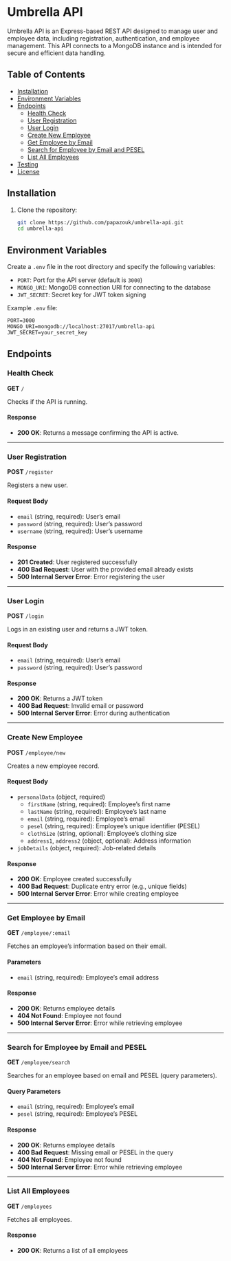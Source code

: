 # Umbrella API

Umbrella API is an Express-based REST API designed to manage user and employee data, including registration, authentication, and employee management. This API connects to a MongoDB instance and is intended for secure and efficient data handling.

## Table of Contents
- [Installation](#installation)
- [Environment Variables](#environment-variables)
- [Endpoints](#endpoints)
    - [Health Check](#health-check)
    - [User Registration](#user-registration)
    - [User Login](#user-login)
    - [Create New Employee](#create-new-employee)
    - [Get Employee by Email](#get-employee-by-email)
    - [Search for Employee by Email and PESEL](#search-for-employee-by-email-and-pesel)
    - [List All Employees](#list-all-employees)
- [Testing](#testing)
- [License](#license)

## Installation

1. Clone the repository:

   ```bash
   git clone https://github.com/papazouk/umbrella-api.git
   cd umbrella-api

## Environment Variables

Create a `.env` file in the root directory and specify the following variables:

- `PORT`: Port for the API server (default is `3000`)
- `MONGO_URI`: MongoDB connection URI for connecting to the database
- `JWT_SECRET`: Secret key for JWT token signing

Example `.env` file:

```env
PORT=3000
MONGO_URI=mongodb://localhost:27017/umbrella-api
JWT_SECRET=your_secret_key
```

## Endpoints

### Health Check

**GET** `/`

Checks if the API is running.

#### Response

- **200 OK**: Returns a message confirming the API is active.

---

### User Registration

**POST** `/register`

Registers a new user.

#### Request Body

- `email` (string, required): User’s email
- `password` (string, required): User’s password
- `username` (string, required): User’s username

#### Response

- **201 Created**: User registered successfully
- **400 Bad Request**: User with the provided email already exists
- **500 Internal Server Error**: Error registering the user

---

### User Login

**POST** `/login`

Logs in an existing user and returns a JWT token.

#### Request Body

- `email` (string, required): User’s email
- `password` (string, required): User’s password

#### Response

- **200 OK**: Returns a JWT token
- **400 Bad Request**: Invalid email or password
- **500 Internal Server Error**: Error during authentication

---


### Create New Employee

**POST** `/employee/new`

Creates a new employee record.

#### Request Body

- `personalData` (object, required)
  - `firstName` (string, required): Employee’s first name
  - `lastName` (string, required): Employee’s last name
  - `email` (string, required): Employee’s email
  - `pesel` (string, required): Employee’s unique identifier (PESEL)
  - `clothSize` (string, optional): Employee’s clothing size
  - `address1`, `address2` (object, optional): Address information
- `jobDetails` (object, required): Job-related details

#### Response

- **200 OK**: Employee created successfully
- **400 Bad Request**: Duplicate entry error (e.g., unique fields)
- **500 Internal Server Error**: Error while creating employee

---

### Get Employee by Email

**GET** `/employee/:email`

Fetches an employee’s information based on their email.

#### Parameters

- `email` (string, required): Employee’s email address

#### Response

- **200 OK**: Returns employee details
- **404 Not Found**: Employee not found
- **500 Internal Server Error**: Error while retrieving employee

---

### Search for Employee by Email and PESEL

**GET** `/employee/search`

Searches for an employee based on email and PESEL (query parameters).

#### Query Parameters

- `email` (string, required): Employee’s email
- `pesel` (string, required): Employee’s PESEL

#### Response

- **200 OK**: Returns employee details
- **400 Bad Request**: Missing email or PESEL in the query
- **404 Not Found**: Employee not found
- **500 Internal Server Error**: Error while retrieving employee

---

### List All Employees

**GET** `/employees`

Fetches all employees.

#### Response

- **200 OK**: Returns a list of all employees